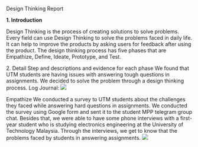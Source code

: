Design Thinking Report
<p><b> 1. Introduction</b>
	<p>Design Thinking is the process of creating solutions to solve problems. Every field can use Design Thinking to solve the problems faced in daily life. It can help to improve the products by asking users for feedback after using the product. The design thinking process has five phases that are Empathize, Define, Ideate, Prototype, and Test.</p>
</p>
<p>
2. Detail Step and descriptions and evidence for each phase
	We found that UTM students are having issues with answering tough questions in assignments. We decided to solve the problem through a design thinking process.
Log Journal:
<img src="https://github.com/chuahhw/designthinking/assets/147809633/98e87c97-68d0-4f7b-a89f-87cdcb8a4585" />
</p>
<p>
Empathize
We conducted a survey to UTM students about the challenges they faced while answering hard questions in assignments. We conducted the survey using Google form and sent it to the student MPP telegram group chat. Besides that, we were able to have some phone interviews with a first-year student who is studying electronics engineering at the University of Technology Malaysia. Through the interviews, we get to know that the problems faced by students in answering assignments.
<img src="https://github.com/chuahhw/designthinking/assets/147809633/e723e9aa-af84-4b88-8d41-41dfc1b70ab5" />
</p>
